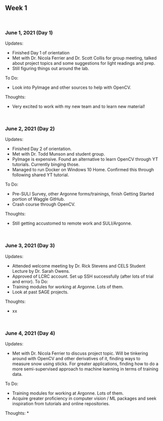 ## Week 1 

<br />

### June 1, 2021 (Day 1)

Updates:
* Finished Day 1 of orientation
* Met with Dr. Nicola Ferrier and Dr. Scott Collis for group meeting, talked about project topics and some suggestions for light readings and prep.
* Still figuring things out around the lab.

To Do:
* Look into PyImage and other sources to help with OpenCV.

Thoughts:
* Very excited to work with my new team and to learn new material!

<br />

### June 2, 2021 (Day 2)

Updates:
* Finished Day 2 of orientation.
* Met with Dr. Todd Munson and student group.
* PyImage is expensive. Found an alternative to learn OpenCV through YT tutorials. Currently binging those.
* Managed to run Docker on Windows 10 Home. Confirmed this through following shared YT tutorial.

To Do:
* Pre-SULI Survey, other Argonne forms/trainings, finish Getting Started portion of Waggle GitHub.
* Crash course through OpenCV.

Thoughts:
* Still getting accustomed to remote work and SULI/Argonne.

<br />

### June 3, 2021 (Day 3)

Updates:
* Attended welcome meeting by Dr. Rick Stevens and CELS Student Lecture by Dr. Sarah Owens.
* Approved of LCRC account. Set up SSH successfully (after lots of trial and error).
To Do:
* Training modules for working at Argonne. Lots of them.
* Look at past SAGE projects.

Thoughts:
* xx

<br />

### June 4, 2021 (Day 4)

Updates:
* Met with Dr. Nicola Ferrier to discuss project topic. Will be tinkering around with OpenCV and other derivatives of it, finding ways to measure snow using sticks. For greater applications, finding how to do a more semi-supervised approach to machine learning in terms of training data.

To Do:
* Training modules for working at Argonne. Lots of them.
* Acquire greater proficiency in computer vision / ML packages and seek inspiration from tutorials and online repositories.

Thoughts:
* 

<!-- ## Heading 2
### Heading 3
#### Heading 4
##### Heading 5
###### Heading 6 -->
